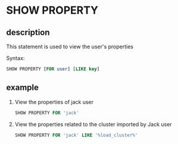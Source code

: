 # SHOW PROPERTY

## description

This statement is used to view the user's properties

Syntax:

```sql
SHOW PROPERTY [FOR user] [LIKE key]
```

## example

1. View the properties of jack user

    ```sql
    SHOW PROPERTY FOR 'jack'
    ```

2. View the properties related to the cluster imported by Jack user

    ```sql
    SHOW PROPERTY FOR 'jack' LIKE '%load_cluster%'
    ```
